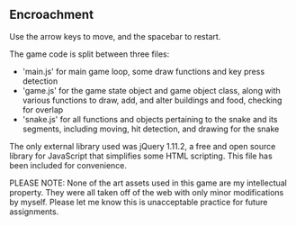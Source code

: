 Encroachment
------------

Use the arrow keys to move, and the spacebar to restart.

The game code is split between three files:
* 'main.js' for main game loop, some draw functions
  and key press detection
* 'game.js' for the game state object and game object
  class, along with various functions to draw, add,
  and alter buildings and food, checking for overlap
* 'snake.js' for all functions and objects pertaining
  to the snake and its segments, including moving,
  hit detection, and drawing for the snake

The only external library used was jQuery 1.11.2, a free and
open source library for JavaScript that simplifies some HTML
scripting.  This file has been included for convenience.

PLEASE NOTE: None of the art assets used in this game are my
intellectual property.  They were all taken off of the web
with only minor modifications by myself.  Please let me know
this is unacceptable practice for future assignments.
